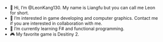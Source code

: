 - 👋 Hi, I’m @LeonKang130. My name is Liangfu but you can call me Leon for short.
- 👀 I’m interested in game developing and computer graphics. Contact me if you are interested in collaboration with me.
- 🌱 I’m currently learning F# and functional programming.
- 🎮 My favorite game is Desitiny 2.

<!---
LeonKang130/LeonKang130 is a ✨ special ✨ repository because its `README.md` (this file) appears on your GitHub profile.
You can click the Preview link to take a look at your changes.
--->

